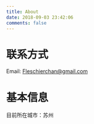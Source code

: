 ```yaml
---
title: About
date: 2018-09-03 23:42:06
comments: false
---
```


# 联系方式
Email: Fleschierchan@gmail.com


# 基本信息

目前所在城市：苏州
